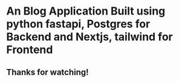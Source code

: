 # An Blog Application Built using python fastapi, Postgres for Backend and Nextjs, tailwind for Frontend

## Thanks for watching!
